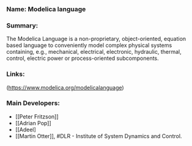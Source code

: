 ### Name: Modelica language
### Summary:
The Modelica Language is a non-proprietary, object-oriented, equation based language to conveniently model complex physical systems containing, e.g., mechanical, electrical, electronic, hydraulic, thermal, control, electric power or process-oriented subcomponents.

### Links:
(https://www.modelica.org/modelicalanguage)

### Main Developers: 
- [[Peter Fritzson]]
- [[Adrian Pop]]
- [[Adeel]
- [[Martin Otter]], #DLR - Institute of System Dynamics and Control.



